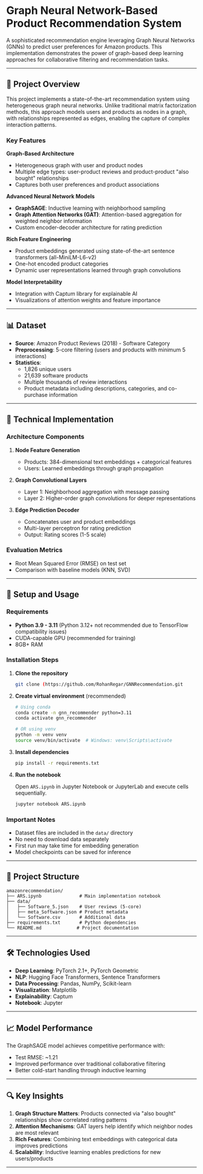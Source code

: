 # Graph Neural Network-Based Product Recommendation System

A sophisticated recommendation engine leveraging Graph Neural Networks (GNNs) to predict user preferences for Amazon products. This implementation demonstrates the power of graph-based deep learning approaches for collaborative filtering and recommendation tasks.

---

## 🎯 Project Overview

This project implements a state-of-the-art recommendation system using heterogeneous graph neural networks. Unlike traditional matrix factorization methods, this approach models users and products as nodes in a graph, with relationships represented as edges, enabling the capture of complex interaction patterns.

### Key Features

**Graph-Based Architecture**

-   Heterogeneous graph with user and product nodes
-   Multiple edge types: user-product reviews and product-product "also bought" relationships
-   Captures both user preferences and product associations

**Advanced Neural Network Models**

-   **GraphSAGE**: Inductive learning with neighborhood sampling
-   **Graph Attention Networks (GAT)**: Attention-based aggregation for weighted neighbor information
-   Custom encoder-decoder architecture for rating prediction

**Rich Feature Engineering**

-   Product embeddings generated using state-of-the-art sentence transformers (all-MiniLM-L6-v2)
-   One-hot encoded product categories
-   Dynamic user representations learned through graph convolutions

**Model Interpretability**

-   Integration with Captum library for explainable AI
-   Visualizations of attention weights and feature importance

---

## 📊 Dataset

-   **Source**: Amazon Product Reviews (2018) - Software Category
-   **Preprocessing**: 5-core filtering (users and products with minimum 5 interactions)
-   **Statistics**:
    -   1,826 unique users
    -   21,639 software products
    -   Multiple thousands of review interactions
    -   Product metadata including descriptions, categories, and co-purchase information

---

## 🔧 Technical Implementation

### Architecture Components

1. **Node Feature Generation**

    - Products: 384-dimensional text embeddings + categorical features
    - Users: Learned embeddings through graph propagation

2. **Graph Convolutional Layers**

    - Layer 1: Neighborhood aggregation with message passing
    - Layer 2: Higher-order graph convolutions for deeper representations

3. **Edge Prediction Decoder**
    - Concatenates user and product embeddings
    - Multi-layer perceptron for rating prediction
    - Output: Rating scores (1-5 scale)

### Evaluation Metrics

-   Root Mean Squared Error (RMSE) on test set
-   Comparison with baseline models (KNN, SVD)

---

## 🚀 Setup and Usage

### Requirements

-   **Python 3.9 - 3.11** (Python 3.12+ not recommended due to TensorFlow compatibility issues)
-   CUDA-capable GPU (recommended for training)
-   8GB+ RAM

### Installation Steps

1. **Clone the repository**

    ```bash
    git clone (https://github.com/RohanRegar/GNNRecommendation.git
    ```

2. **Create virtual environment** (recommended)

    ```bash
    # Using conda
    conda create -n gnn_recommender python=3.11
    conda activate gnn_recommender

    # OR using venv
    python -m venv venv
    source venv/bin/activate  # Windows: venv\Scripts\activate
    ```

3. **Install dependencies**

    ```bash
    pip install -r requirements.txt
    ```

4. **Run the notebook**

    Open `ARS.ipynb` in Jupyter Notebook or JupyterLab and execute cells sequentially.

    ```bash
    jupyter notebook ARS.ipynb
    ```

### Important Notes

-   Dataset files are included in the `data/` directory
-   No need to download data separately
-   First run may take time for embedding generation
-   Model checkpoints can be saved for inference

---

## 📁 Project Structure

```
amazonrecommendation/
├── ARS.ipynb              # Main implementation notebook
├── data/
│   ├── Software_5.json    # User reviews (5-core)
│   ├── meta_Software.json # Product metadata
│   └── Software.csv       # Additional data
├── requirements.txt       # Python dependencies
└── README.md             # Project documentation
```

---

## 🛠️ Technologies Used

-   **Deep Learning**: PyTorch 2.1+, PyTorch Geometric
-   **NLP**: Hugging Face Transformers, Sentence Transformers
-   **Data Processing**: Pandas, NumPy, Scikit-learn
-   **Visualization**: Matplotlib
-   **Explainability**: Captum
-   **Notebook**: Jupyter

---

## 📈 Model Performance

The GraphSAGE model achieves competitive performance with:

-   Test RMSE: ~1.21
-   Improved performance over traditional collaborative filtering
-   Better cold-start handling through inductive learning

---

## 🔍 Key Insights

1. **Graph Structure Matters**: Products connected via "also bought" relationships show correlated rating patterns
2. **Attention Mechanisms**: GAT layers help identify which neighbor nodes are most relevant
3. **Rich Features**: Combining text embeddings with categorical data improves predictions
4. **Scalability**: Inductive learning enables predictions for new users/products

---

